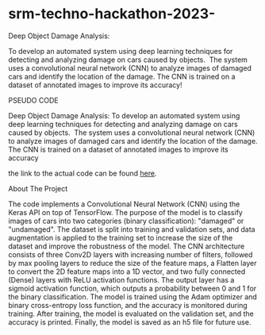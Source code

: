 # srm-techno-hackathon-2023-

Deep Object Damage Analysis:


To develop an automated system using deep learning techniques for detecting and analyzing damage on cars caused by objects. 
The system uses a convolutional neural network (CNN) to analyze images of damaged cars and identify the location of the damage. The CNN is trained on a dataset of annotated images to improve its accuracy!


PSEUDO CODE

Deep Object Damage Analysis:
To develop an automated system using deep learning techniques for detecting and analyzing damage on cars caused by objects. 
The system uses a convolutional neural network (CNN) to analyze images of damaged cars and identify the location of the damage. The CNN is trained on a dataset of annotated images to improve its accuracy


the link to the actual code can be found [here](https://drive.google.com/drive/folders/18GXoh2G9ECo1kQMzqGq-JwlAEltBpNr5?usp=share_link).


About The Project


The code implements a Convolutional Neural Network (CNN) using the Keras API on top of TensorFlow. The purpose of the model is to classify images of cars into two categories (binary classification): "damaged" or "undamaged". The dataset is split into training and validation sets, and data augmentation is applied to the training set to increase the size of the dataset and improve the robustness of the model. The CNN architecture consists of three Conv2D layers with increasing number of filters, followed by max pooling layers to reduce the size of the feature maps, a Flatten layer to convert the 2D feature maps into a 1D vector, and two fully connected (Dense) layers with ReLU activation functions. The output layer has a sigmoid activation function, which outputs a probability between 0 and 1 for the binary classification. The model is trained using the Adam optimizer and binary cross-entropy loss function, and the accuracy is monitored during training. After training, the model is evaluated on the validation set, and the accuracy is printed. Finally, the model is saved as an h5 file for future use.




